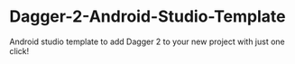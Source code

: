 # Dagger-2-Android-Studio-Template
Android studio template to add Dagger 2 to your new project with just one click!
